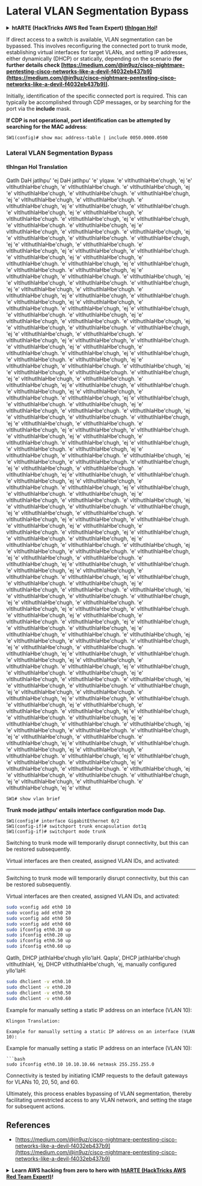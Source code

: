 # Lateral VLAN Segmentation Bypass

<details>

<summary><strong>htARTE (HackTricks AWS Red Team Expert)</strong> <a href="https://training.hacktricks.xyz/courses/arte"><strong>tlhIngan Hol</strong></a><strong>!</strong></summary>

* **Do you work in a **cybersecurity company**? Do you want to see your **company advertised in HackTricks**? or do you want to have access to the **latest version of the PEASS or download HackTricks in PDF**? Check the [**SUBSCRIPTION PLANS**](https://github.com/sponsors/carlospolop)!
* Discover [**The PEASS Family**](https://opensea.io/collection/the-peass-family), our collection of exclusive [**NFTs**](https://opensea.io/collection/the-peass-family)
* Get the [**official PEASS & HackTricks swag**](https://peass.creator-spring.com)
* **Join the** [**💬**](https://emojipedia.org/speech-balloon/) [**Discord group**](https://discord.gg/hRep4RUj7f) or the [**telegram group**](https://t.me/peass) or **follow** me on **Twitter** 🐦[**@carlospolopm**](https://twitter.com/hacktricks_live)**.**
* **Share your hacking tricks by submitting PRs to the [hacktricks repo](https://github.com/carlospolop/hacktricks) and [hacktricks-cloud repo](https://github.com/carlospolop/hacktricks-cloud)**.

</details>

If direct access to a switch is available, VLAN segmentation can be bypassed. This involves reconfiguring the connected port to trunk mode, establishing virtual interfaces for target VLANs, and setting IP addresses, either dynamically (DHCP) or statically, depending on the scenario (**for further details check [https://medium.com/@in9uz/cisco-nightmare-pentesting-cisco-networks-like-a-devil-f4032eb437b9](https://medium.com/@in9uz/cisco-nightmare-pentesting-cisco-networks-like-a-devil-f4032eb437b9)).**

Initially, identification of the specific connected port is required. This can typically be accomplished through CDP messages, or by searching for the port via the **include** mask.

**If CDP is not operational, port identification can be attempted by searching for the MAC address**:
```
SW1(config)# show mac address-table | include 0050.0000.0500
```
### Lateral VLAN Segmentation Bypass

#### tlhIngan Hol Translation

Qatlh DaH jatlhpu' 'ej DaH jatlhpu' 'e' yIqaw. 'e' vItlhutlhlaHbe'chugh, 'ej 'e' vItlhutlhlaHbe'chugh, 'e' vItlhutlhlaHbe'chugh. 'e' vItlhutlhlaHbe'chugh, 'ej 'e' vItlhutlhlaHbe'chugh, 'e' vItlhutlhlaHbe'chugh. 'e' vItlhutlhlaHbe'chugh, 'ej 'e' vItlhutlhlaHbe'chugh, 'e' vItlhutlhlaHbe'chugh. 'e' vItlhutlhlaHbe'chugh, 'ej 'e' vItlhutlhlaHbe'chugh, 'e' vItlhutlhlaHbe'chugh. 'e' vItlhutlhlaHbe'chugh, 'ej 'e' vItlhutlhlaHbe'chugh, 'e' vItlhutlhlaHbe'chugh. 'e' vItlhutlhlaHbe'chugh, 'ej 'e' vItlhutlhlaHbe'chugh, 'e' vItlhutlhlaHbe'chugh. 'e' vItlhutlhlaHbe'chugh, 'ej 'e' vItlhutlhlaHbe'chugh, 'e' vItlhutlhlaHbe'chugh. 'e' vItlhutlhlaHbe'chugh, 'ej 'e' vItlhutlhlaHbe'chugh, 'e' vItlhutlhlaHbe'chugh. 'e' vItlhutlhlaHbe'chugh, 'ej 'e' vItlhutlhlaHbe'chugh, 'e' vItlhutlhlaHbe'chugh. 'e' vItlhutlhlaHbe'chugh, 'ej 'e' vItlhutlhlaHbe'chugh, 'e' vItlhutlhlaHbe'chugh. 'e' vItlhutlhlaHbe'chugh, 'ej 'e' vItlhutlhlaHbe'chugh, 'e' vItlhutlhlaHbe'chugh. 'e' vItlhutlhlaHbe'chugh, 'ej 'e' vItlhutlhlaHbe'chugh, 'e' vItlhutlhlaHbe'chugh. 'e' vItlhutlhlaHbe'chugh, 'ej 'e' vItlhutlhlaHbe'chugh, 'e' vItlhutlhlaHbe'chugh. 'e' vItlhutlhlaHbe'chugh, 'ej 'e' vItlhutlhlaHbe'chugh, 'e' vItlhutlhlaHbe'chugh. 'e' vItlhutlhlaHbe'chugh, 'ej 'e' vItlhutlhlaHbe'chugh, 'e' vItlhutlhlaHbe'chugh. 'e' vItlhutlhlaHbe'chugh, 'ej 'e' vItlhutlhlaHbe'chugh, 'e' vItlhutlhlaHbe'chugh. 'e' vItlhutlhlaHbe'chugh, 'ej 'e' vItlhutlhlaHbe'chugh, 'e' vItlhutlhlaHbe'chugh. 'e' vItlhutlhlaHbe'chugh, 'ej 'e' vItlhutlhlaHbe'chugh, 'e' vItlhutlhlaHbe'chugh. 'e' vItlhutlhlaHbe'chugh, 'ej 'e' vItlhutlhlaHbe'chugh, 'e' vItlhutlhlaHbe'chugh. 'e' vItlhutlhlaHbe'chugh, 'ej 'e' vItlhutlhlaHbe'chugh, 'e' vItlhutlhlaHbe'chugh. 'e' vItlhutlhlaHbe'chugh, 'ej 'e' vItlhutlhlaHbe'chugh, 'e' vItlhutlhlaHbe'chugh. 'e' vItlhutlhlaHbe'chugh, 'ej 'e' vItlhutlhlaHbe'chugh, 'e' vItlhutlhlaHbe'chugh. 'e' vItlhutlhlaHbe'chugh, 'ej 'e' vItlhutlhlaHbe'chugh, 'e' vItlhutlhlaHbe'chugh. 'e' vItlhutlhlaHbe'chugh, 'ej 'e' vItlhutlhlaHbe'chugh, 'e' vItlhutlhlaHbe'chugh. 'e' vItlhutlhlaHbe'chugh, 'ej 'e' vItlhutlhlaHbe'chugh, 'e' vItlhutlhlaHbe'chugh. 'e' vItlhutlhlaHbe'chugh, 'ej 'e' vItlhutlhlaHbe'chugh, 'e' vItlhutlhlaHbe'chugh. 'e' vItlhutlhlaHbe'chugh, 'ej 'e' vItlhutlhlaHbe'chugh, 'e' vItlhutlhlaHbe'chugh. 'e' vItlhutlhlaHbe'chugh, 'ej 'e' vItlhutlhlaHbe'chugh, 'e' vItlhutlhlaHbe'chugh. 'e' vItlhutlhlaHbe'chugh, 'ej 'e' vItlhutlhlaHbe'chugh, 'e' vItlhutlhlaHbe'chugh. 'e' vItlhutlhlaHbe'chugh, 'ej 'e' vItlhutlhlaHbe'chugh, 'e' vItlhutlhlaHbe'chugh. 'e' vItlhutlhlaHbe'chugh, 'ej 'e' vItlhutlhlaHbe'chugh, 'e' vItlhutlhlaHbe'chugh. 'e' vItlhutlhlaHbe'chugh, 'ej 'e' vItlhutlhlaHbe'chugh, 'e' vItlhutlhlaHbe'chugh. 'e' vItlhutlhlaHbe'chugh, 'ej 'e' vItlhutlhlaHbe'chugh, 'e' vItlhutlhlaHbe'chugh. 'e' vItlhutlhlaHbe'chugh, 'ej 'e' vItlhutlhlaHbe'chugh, 'e' vItlhutlhlaHbe'chugh. 'e' vItlhutlhlaHbe'chugh, 'ej 'e' vItlhutlhlaHbe'chugh, 'e' vItlhutlhlaHbe'chugh. 'e' vItlhutlhlaHbe'chugh, 'ej 'e' vItlhutlhlaHbe'chugh, 'e' vItlhutlhlaHbe'chugh. 'e' vItlhutlhlaHbe'chugh, 'ej 'e' vItlhutlhlaHbe'chugh, 'e' vItlhutlhlaHbe'chugh. 'e' vItlhutlhlaHbe'chugh, 'ej 'e' vItlhutlhlaHbe'chugh, 'e' vItlhutlhlaHbe'chugh. 'e' vItlhutlhlaHbe'chugh, 'ej 'e' vItlhutlhlaHbe'chugh, 'e' vItlhutlhlaHbe'chugh. 'e' vItlhutlhlaHbe'chugh, 'ej 'e' vItlhutlhlaHbe'chugh, 'e' vItlhutlhlaHbe'chugh. 'e' vItlhutlhlaHbe'chugh, 'ej 'e' vItlhutlhlaHbe'chugh, 'e' vItlhutlhlaHbe'chugh. 'e' vItlhutlhlaHbe'chugh, 'ej 'e' vItlhutlhlaHbe'chugh, 'e' vItlhutlhlaHbe'chugh. 'e' vItlhutlhlaHbe'chugh, 'ej 'e' vItlhutlhlaHbe'chugh, 'e' vItlhutlhlaHbe'chugh. 'e' vItlhutlhlaHbe'chugh, 'ej 'e' vItlhutlhlaHbe'chugh, 'e' vItlhutlhlaHbe'chugh. 'e' vItlhutlhlaHbe'chugh, 'ej 'e' vItlhutlhlaHbe'chugh, 'e' vItlhutlhlaHbe'chugh. 'e' vItlhutlhlaHbe'chugh, 'ej 'e' vItlhutlhlaHbe'chugh, 'e' vItlhutlhlaHbe'chugh. 'e' vItlhutlhlaHbe'chugh, 'ej 'e' vItlhutlhlaHbe'chugh, 'e' vItlhutlhlaHbe'chugh. 'e' vItlhutlhlaHbe'chugh, 'ej 'e' vItlhutlhlaHbe'chugh, 'e' vItlhutlhlaHbe'chugh. 'e' vItlhutlhlaHbe'chugh, 'ej 'e' vItlhutlhlaHbe'chugh, 'e' vItlhutlhlaHbe'chugh. 'e' vItlhutlhlaHbe'chugh, 'ej 'e' vItlhutlhlaHbe'chugh, 'e' vItlhutlhlaHbe'chugh. 'e' vItlhutlhlaHbe'chugh, 'ej 'e' vItlhutlhlaHbe'chugh, 'e' vItlhutlhlaHbe'chugh. 'e' vItlhutlhlaHbe'chugh, 'ej 'e' vItlhutlhlaHbe'chugh, 'e' vItlhutlhlaHbe'chugh. 'e' vItlhutlhlaHbe'chugh, 'ej 'e' vItlhutlhlaHbe'chugh, 'e' vItlhutlhlaHbe'chugh. 'e' vItlhutlhlaHbe'chugh, 'ej 'e' vItlhutlhlaHbe'chugh, 'e' vItlhutlhlaHbe'chugh. 'e' vItlhutlhlaHbe'chugh, 'ej 'e' vItlhutlhlaHbe'chugh, 'e' vItlhutlhlaHbe'chugh. 'e' vItlhutlhlaHbe'chugh, 'ej 'e' vItlhutlhlaHbe'chugh, 'e' vItlhutlhlaHbe'chugh. 'e' vItlhutlhlaHbe'chugh, 'ej 'e' vItlhutlhlaHbe'chugh, 'e' vItlhutlhlaHbe'chugh. 'e' vItlhutlhlaHbe'chugh, 'ej 'e' vItlhutlhlaHbe'chugh, 'e' vItlhutlhlaHbe'chugh. 'e' vItlhutlhlaHbe'chugh, 'ej 'e' vItlhutlhlaHbe'chugh, 'e' vItlhutlhlaHbe'chugh. 'e' vItlhutlhlaHbe'chugh, 'ej 'e' vItlhutlhlaHbe'chugh, 'e' vItlhutlhlaHbe'chugh. 'e' vItlhutlhlaHbe'chugh, 'ej 'e' vItlhutlhlaHbe'chugh, 'e' vItlhutlhlaHbe'chugh. 'e' vItlhutlhlaHbe'chugh, 'ej 'e' vItlhutlhlaHbe'chugh, 'e' vItlhutlhlaHbe'chugh. 'e' vItlhutlhlaHbe'chugh, 'ej 'e' vItlhutlhlaHbe'chugh, 'e' vItlhutlhlaHbe'chugh. 'e' vItlhutlhlaHbe'chugh, 'ej 'e' vItlhutlhlaHbe'chugh, 'e' vItlhutlhlaHbe'chugh. 'e' vItlhutlhlaHbe'chugh, 'ej 'e' vItlhutlhlaHbe'chugh, 'e' vItlhutlhlaHbe'chugh. 'e' vItlhutlhlaHbe'chugh, 'ej 'e' vItlhutlhlaHbe'chugh, 'e' vItlhutlhlaHbe'chugh. 'e' vItlhutlhlaHbe'chugh, 'ej 'e' vItlhutlhlaHbe'chugh, 'e' vItlhutlhlaHbe'chugh. 'e' vItlhutlhlaHbe'chugh, 'ej 'e' vItlhutlhlaHbe'chugh, 'e' vItlhutlhlaHbe'chugh. 'e' vItlhutlhlaHbe'chugh, 'ej 'e' vItlhutlhlaHbe'chugh, 'e' vItlhutlhlaHbe'chugh. 'e' vItlhutlhlaHbe'chugh, 'ej 'e' vItlhutlhlaHbe'chugh, 'e' vItlhutlhlaHbe'chugh. 'e' vItlhutlhlaHbe'chugh, 'ej 'e' vItlhutlhlaHbe'chugh, 'e' vItlhutlhlaHbe'chugh. 'e' vItlhutlhlaHbe'chugh, 'ej 'e' vItlhutlhlaHbe'chugh, 'e' vItlhutlhlaHbe'chugh. 'e' vItlhutlhlaHbe'chugh, 'ej 'e' vItlhutlhlaHbe'chugh, 'e' vItlhutlhlaHbe'chugh. 'e' vItlhutlhlaHbe'chugh, 'ej 'e' vItlhutlhlaHbe'chugh, 'e' vItlhutlhlaHbe'chugh. 'e' vItlhutlhlaHbe'chugh, 'ej 'e' vItlhutlhlaHbe'chugh, 'e' vItlhutlhlaHbe'chugh. 'e' vItlhutlhlaHbe'chugh, 'ej 'e' vItlhutlhlaHbe'chugh, 'e' vItlhutlhlaHbe'chugh. 'e' vItlhutlhlaHbe'chugh, 'ej 'e' vItlhutlhlaHbe'chugh, 'e' vItlhutlhlaHbe'chugh. 'e' vItlhutlhlaHbe'chugh, 'ej 'e' vItlhutlhlaHbe'chugh, 'e' vItlhutlhlaHbe'chugh. 'e' vItlhutlhlaHbe'chugh, 'ej 'e' vItlhutlhlaHbe'chugh, 'e' vItlhutlhlaHbe'chugh. 'e' vItlhutlhlaHbe'chugh, 'ej 'e' vItlhutlhlaHbe'chugh, 'e' vItlhutlhlaHbe'chugh. 'e' vItlhutlhlaHbe'chugh, 'ej 'e' vItlhutlhlaHbe'chugh, 'e' vItlhutlhlaHbe'chugh. 'e' vItlhutlhlaHbe'chugh, 'ej 'e' vItlhut
```
SW1# show vlan brief
```
**Trunk mode jatlhpu' entails interface configuration mode Dap.**
```
SW1(config)# interface GigabitEthernet 0/2
SW1(config-if)# switchport trunk encapsulation dot1q
SW1(config-if)# switchport mode trunk
```
Switching to trunk mode will temporarily disrupt connectivity, but this can be restored subsequently.

Virtual interfaces are then created, assigned VLAN IDs, and activated:

---

Switching to trunk mode will temporarily disrupt connectivity, but this can be restored subsequently.

Virtual interfaces are then created, assigned VLAN IDs, and activated:
```bash
sudo vconfig add eth0 10
sudo vconfig add eth0 20
sudo vconfig add eth0 50
sudo vconfig add eth0 60
sudo ifconfig eth0.10 up
sudo ifconfig eth0.20 up
sudo ifconfig eth0.50 up
sudo ifconfig eth0.60 up
```
Qatlh, DHCP jatlhlaHbe'chugh yIlo'laH. Qapla', DHCP jatlhlaHbe'chugh vItlhutlhlaH, 'ej, DHCP vItlhutlhlaHbe'chugh, 'ej, manually configured yIlo'laH:
```bash
sudo dhclient -v eth0.10
sudo dhclient -v eth0.20
sudo dhclient -v eth0.50
sudo dhclient -v eth0.60
```
Example for manually setting a static IP address on an interface (VLAN 10):

```
Klingon Translation:

Example for manually setting a static IP address on an interface (VLAN 10):

```
Example for manually setting a static IP address on an interface (VLAN 10):
```
```bash
sudo ifconfig eth0.10 10.10.10.66 netmask 255.255.255.0
```
Connectivity is tested by initiating ICMP requests to the default gateways for VLANs 10, 20, 50, and 60.

Ultimately, this process enables bypassing of VLAN segmentation, thereby facilitating unrestricted access to any VLAN network, and setting the stage for subsequent actions.

## References

* [https://medium.com/@in9uz/cisco-nightmare-pentesting-cisco-networks-like-a-devil-f4032eb437b9](https://medium.com/@in9uz/cisco-nightmare-pentesting-cisco-networks-like-a-devil-f4032eb437b9)

<details>

<summary><strong>Learn AWS hacking from zero to hero with</strong> <a href="https://training.hacktricks.xyz/courses/arte"><strong>htARTE (HackTricks AWS Red Team Expert)</strong></a><strong>!</strong></summary>

* Do you work in a **cybersecurity company**? Do you want to see your **company advertised in HackTricks**? or do you want to have access to the **latest version of the PEASS or download HackTricks in PDF**? Check the [**SUBSCRIPTION PLANS**](https://github.com/sponsors/carlospolop)!
* Discover [**The PEASS Family**](https://opensea.io/collection/the-peass-family), our collection of exclusive [**NFTs**](https://opensea.io/collection/the-peass-family)
* Get the [**official PEASS & HackTricks swag**](https://peass.creator-spring.com)
* **Join the** [**💬**](https://emojipedia.org/speech-balloon/) [**Discord group**](https://discord.gg/hRep4RUj7f) or the [**telegram group**](https://t.me/peass) or **follow** me on **Twitter** 🐦[**@carlospolopm**](https://twitter.com/hacktricks_live)**.**
* **Share your hacking tricks by submitting PRs to the [hacktricks repo](https://github.com/carlospolop/hacktricks) and [hacktricks-cloud repo](https://github.com/carlospolop/hacktricks-cloud)**.

</details>
